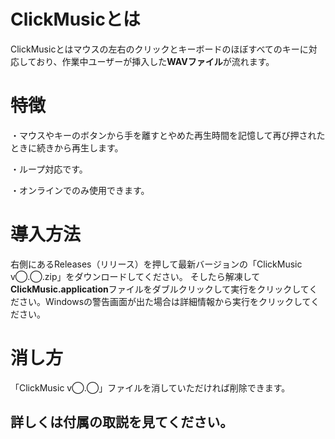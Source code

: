 
# ClickMusicとは
ClickMusicとはマウスの左右のクリックとキーボードのほぼすべてのキーに対応しており、作業中ユーザーが挿入した**WAVファイル**が流れます。



# 特徴
・マウスやキーのボタンから手を離すとやめた再生時間を記憶して再び押されたときに続きから再生します。

・ループ対応です。

・オンラインでのみ使用できます。



# 導入方法
右側にあるReleases（リリース）を押して最新バージョンの「ClickMusic v◯.◯.zip」をダウンロードしてください。
そしたら解凍して**ClickMusic.application**ファイルをダブルクリックして実行をクリックしてください。Windowsの警告画面が出た場合は詳細情報から実行をクリックしてください。



# 消し方
「ClickMusic v◯.◯」ファイルを消していただければ削除できます。



## 詳しくは付属の取説を見てください。
